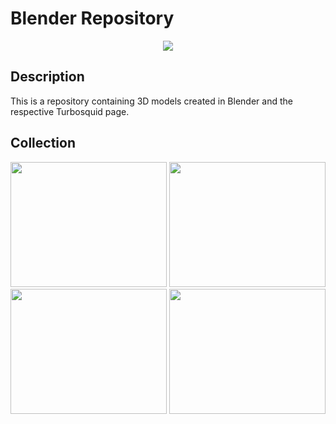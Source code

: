 # Blender Repository

<p align="center">
  <img src="https://image.ibb.co/hv8atU/blender.png"/>
</p>

## Description
This is a repository containing 3D models created in Blender and the respective Turbosquid page.

## Collection
<p float="left">
<img src="https://preview.ibb.co/m1KODU/5.png" width="250" height="200"/>
<img src="https://image.ibb.co/jM5LV9/1.png" width="250" height="200"/>
<img src="https://image.ibb.co/kLUnv9/10.png" width="250" height="200"/>
<img src="https://static.turbosquid.com/Preview/001324/466/Q1/_DHQ.jpg" width="250" height="200"/>
</p>
